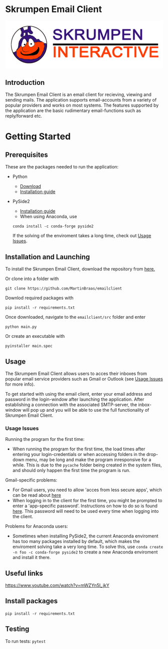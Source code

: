 # Skrumpen Email Client

![Alt  text](images/logo.png?raw=true)

## Introduction
The Skrumpen Email Client is an email client for recieving, viewing and sending mails. The application supports email-accounts from a variety of popular providers and works on most systems. The features supported by the application are the basic rudimentary email-functions such as reply/forward etc.

# Getting Started

## Prerequisites
These are the packages needed to run the application:
- Python
  - [Download](https://www.python.org/downloads/)
  - [Installation guide](https://www.tutorialspoint.com/how-to-install-python-in-windows)

- PySide2
  - [Installation guide](https://pypi.org/project/PySide2/)
  - When using Anaconda, use 
   ```
   conda install -c conda-forge pyside2
   ```
   If the solving of the enviroment takes a long time, check out [Usage Issues](#usage-issues).

## Installation and Launching
To install the Skrumpen Email Client, download the repository from [here.](https://github.com/MartinBraas/emailclient)


Or clone into a folder with
```
git clone https://github.com/MartinBraas/emailclient
```

Downlod required packages with
```
pip install -r requirements.txt
```

Once downloaded, navigate to the `emailclient/src` folder and enter
```
python main.py
```

Or create an executable with
```
pyinstaller main.spec
```

## Usage
The Skrumpem Email Client allows users to acces their inboxes from popular email service providers such as Gmail or Outlook (see [Usage Issues](#usage-issues) for more info).

To get started with using the email client, enter your email address and password in the login-window after launching the application. After establishing a connection with the associated SMTP-server, the inbox-window will pop up and you will be able to use the full functionality of Skrumpen Email Client.

### Usage Issues
Running the program for the first time:
- When running the program for the first time, the load times after entering your login-credentials or when accessing folders in the drop-down menu, may be long and make the program inresponsive for a while. This is due to the `pycache` folder being created in the system files, and should only happen the first time the program is run.

Gmail-specific problems:
- For Gmail users, you need to allow 'acces from less secure apps', which can be read about [here](https://support.google.com/a/answer/6260879?hl=en)
- When logging in to the client for the first time, you might be prompted to enter a 'app-specific password'. Instructions on how to do so is found [here](https://support.google.com/accounts/answer/185833?hl=en). This password will need to be used every time when logging into the client.

Problems for Anaconda users:
- Sometimes when installing PySide2, the current Anaconda enviroment has too many packages installed by default, which makes the enviroment solving take a very long time. To solve this, use `conda create -n foo -c conda-forge pyside2` to create a new Anaconda enviroment and install it there.

## Useful links

https://www.youtube.com/watch?v=mWZYn5I_jkY


## Install packages

`pip install -r requirements.txt`

## Testing

To run tests:
`pytest`
